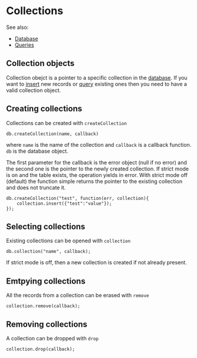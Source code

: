 Collections
===========

See also:

  * [Database](database.md)
  * [Queries](queries.md)
  
## Collection objects

Collection obejct is a pointer to a specific collection in the [database](database.md). If you want to [insert](insert.md) new records or
[query](queries.md) existing ones then you need to have a valid collection object. 

## Creating collections

Collections can be created with `createCollection`

    db.createCollection(name, callback)

where `name` is the name of the collection and `callback` is a callback function. `db` is the database object. 

The first parameter for
the callback is the error object (null if no error) and the second one is the pointer to the newly created
collection. If strict mode is on and the table exists, the operation yields in error. With strict mode off (default)
the function simple returns the pointer to the existing collection and does not truncate it.

    db.createCollection("test", function(err, collection){
        collection.insert({"test":"value"});
    });

## Selecting collections

Existing collections can be opened with `collection`

    db.collection("name", callback);

If strict mode is off, then a new collection is created if not already present.

## Emtpying collections

All the records from a collection can be erased with `remove`

    collection.remove(callback);
    
## Removing collections

A collection can be dropped with `drop`

    collection.drop(callback);